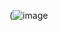 (![image](https://github.com/Andrey-Lucas/Netflix.Dio/assets/72840768/c7009e52-0040-4553-add8-f8347d6e5cd8)


